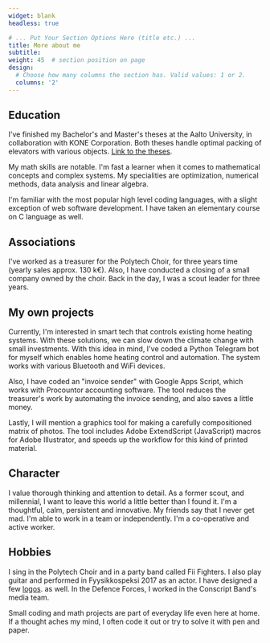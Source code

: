 ```yaml
---
widget: blank
headless: true

# ... Put Your Section Options Here (title etc.) ...
title: More about me
subtitle:
weight: 45  # section position on page
design:
  # Choose how many columns the section has. Valid values: 1 or 2.
  columns: '2'
---
```


## Education
I've finished my Bachelor's and Master's theses at the Aalto University, in collaboration with KONE Corporation. Both theses handle optimal packing of elevators with various objects.
<a href= "https://drive.google.com/drive/folders/1_q6ybNO5NTel8Rtws31ZyM08YaLwhrNw?usp=sharing" target="_blank">Link to the theses</a>.

My math skills are notable. I'm fast a learner when it comes to mathematical concepts and complex systems. My specialities are optimization, numerical methods, data analysis and linear algebra.

I'm familiar with the most popular high level coding languages, with a slight exception of web software development. I have taken an elementary course on C language as well.

## Associations

I've worked as a treasurer for the Polytech Choir, for three years time (yearly sales approx. 130 k€). Also, I have conducted a closing of a small company owned by the choir. Back in the day, I was a scout leader for three years.

## My own projects


Currently, I'm interested in smart tech that controls existing home heating systems. With these solutions, we can slow down the climate change with small investments.
With this idea in mind, I've coded a Python Telegram bot for myself which enables home heating control and automation. The system works with various Bluetooth and WiFi devices.

Also, I have coded an "invoice sender" with Google Apps Script, which works with Procountor accounting software. The tool reduces the treasurer's work by automating the invoice sending, and also saves a little money.

Lastly, I will mention a graphics tool for making a carefully compositioned matrix of photos. The tool includes Adobe ExtendScript (JavaScript) macros for Adobe Illustrator, and speeds up the workflow for this kind of printed material.

## Character

I value thorough thinking and attention to detail. As a former scout, and millennial, I want to leave this world a little better than I found it. I'm a thoughtful, calm, persistent and innovative. My friends say that I never get mad. I'm able to work in a team or independently. I'm a co-operative and active worker.

## Hobbies

I sing in the Polytech Choir and in a party band called Fii Fighters. I also play guitar and performed in Fyysikkospeksi 2017 as an actor. I have designed a few 
<a href= "https://drive.google.com/drive/folders/1g4XVFWjP8sZzwQPsReI5kpWIMIwkx8o-?usp=sharing" target="_blank">logos</a>.
as well. In the Defence Forces, I worked in the Conscript Band's media team.

Small coding and math projects are part of everyday life even here at home. If a thought aches my mind, I often code it out or try to solve it with pen and paper.
